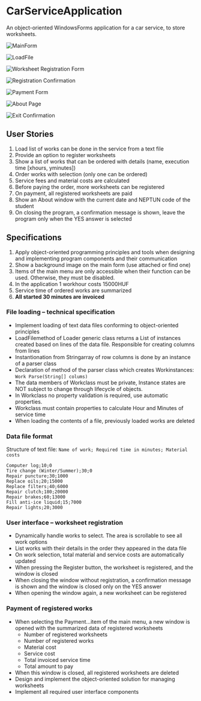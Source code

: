﻿# CarServiceApplication
An object-oriented WindowsForms application for a car service, to store worksheets.

![MainForm](./assets/MainForm.png)

![LoadFile](./assets/LoadFile.png)

![Worksheet Registration Form](./assets/WorksheetRegistration.png)

![Registration Confirmation](./assets/confirmation.png)

![Payment Form](./assets/PaymentForm.png)

![About Page](./assets/About.png)

![Exit Confirmation](./assets/ExitConfirmation.png)


## User Stories
1. Load list of works can be done in the service from a text file
2. Provide an option to register worksheets
3. Show a list of works that can be ordered with details (name, execution time [xhours, yminutes])
4. Order works with selection (only one can be ordered)
5. Service fees and material costs are calculated
6. Before paying the order, more worksheets can be registered
7. On payment, all registered worksheets are paid
8. Show an About window with the current date and NEPTUN code of the student
9. On closing the program, a confirmation message is shown, leave the program only when the YES answer is selected

## Specifications
1. Apply object-oriented programming principles and tools when designing and implementing program components and their communication
2. Show a background image on the main form (use attached or find one)
3. Items of the main menu are only accessible when their function can be used. Otherwise, they must be disabled.
4. In the application 1 workhour costs 15000HUF
5. Service time of ordered works are summarized
6. **All started 30 minutes are invoiced**

###  File loading – technical specification
* Implement loading of text data files conforming to object-oriented principles
* LoadFilemethod of Loader generic class returns a List of instances created based on lines of the data file. Responsible for creating columns from lines
* Instantionation from Stringarray of row columns is done by an instance of a parser class
* Declaration of method of the parser class which creates Workinstances: `Work Parse(String[] colums)`
* The data members of Workclass must be private, Instance states are NOT subject to change through lifecycle of objects.
* In Workclass no property validation is required, use automatic properties.
* Workclass must contain properties to calculate Hour and Minutes of service time
* When loading the contents of a file, previously loaded works are deleted

### Data file format
Structure of text file:
`Name of work; Required time in minutes; Material costs`

```
Computer log;10;0
Tire change (Winter/Summer);30;0
Repair puncture;30;1000
Replace oils;20;15000
Replace filters;40;6000
Repair clutch;180;20000
Repair brakes;60;13000
Fill anti-ice liquid;15;7000
Repair lights;20;3000
```

### User interface – worksheet registration
* Dynamically handle works to select. The area is scrollable to see all work options
* List works with their details in the order they appeared in the data file
* On work selection, total material and service costs are automatically updated
* When pressing the Register button, the worksheet is registered, and the window is closed
* When closing the window without registration, a confirmation message is shown and the window is closed only on the YES answer
* When opening the window again, a new worksheet can be registered

### Payment of registered works
* When selecting the Payment…item of the main menu, a new window is opened with the summarized data of registered worksheets
  - Number of registered worksheets
  - Number of registered works
  - Material cost
  - Service cost
  - Total invoiced service time
  - Total amount to pay
* When this window is closed, all registered worksheets are deleted
* Design and implement the object-oriented solution for managing worksheets
* Implement all required user interface components
